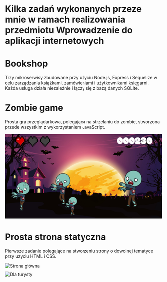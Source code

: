 # Kilka zadań wykonanych przeze mnie w ramach realizowania przedmiotu Wprowadzenie do aplikacji internetowych

# Bookshop
   Trzy mikroserwisy zbudowane przy użyciu Node.js, Express i Sequelize w celu zarządzania książkami, zamówieniami i użytkownikami księgarni. Każda usługa działa niezależnie i łączy się z bazą danych SQLite.

# Zombie game
  Prosta gra przeglądarkowa, polegająca na strzelaniu do zombie, stworzona przede wszystkim z wykorzystaniem JavaScript.

  <div align="center">
    <img src="ZombieGame.png" alt="ZombieGame" width="800">
  </div>

# Prosta strona statyczna
  Pierwsze zadanie polegające na stworzeniu strony o dowolnej tematyce przy uzyciu HTML i CSS. 
<div style="display: flex;flex-wrap: wrap; ; gap: 10px;">
  <img src="StronaGłówna.png" alt="Strona główna" width="400">
  <img src="DlaTurysty.png" alt="Dla turysty" width="400">
</div>

